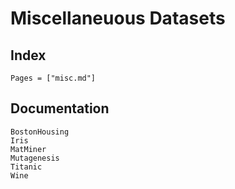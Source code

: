 # Miscellaneuous Datasets

## Index

```@index
Pages = ["misc.md"]
```

## Documentation

```@docs
BostonHousing
Iris
MatMiner
Mutagenesis
Titanic
Wine
```
